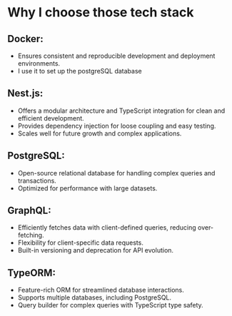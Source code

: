 # Why I choose those tech stack

## Docker:

- Ensures consistent and reproducible development and deployment environments.
- I use it to set up the postgreSQL database

## Nest.js:

- Offers a modular architecture and TypeScript integration for clean and efficient development.
- Provides dependency injection for loose coupling and easy testing.
- Scales well for future growth and complex applications.

## PostgreSQL:

- Open-source relational database for handling complex queries and transactions.
- Optimized for performance with large datasets.

## GraphQL:

- Efficiently fetches data with client-defined queries, reducing over-fetching.
- Flexibility for client-specific data requests.
- Built-in versioning and deprecation for API evolution.

## TypeORM:

- Feature-rich ORM for streamlined database interactions.
- Supports multiple databases, including PostgreSQL.
- Query builder for complex queries with TypeScript type safety.
